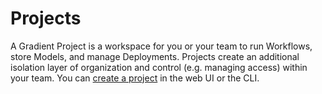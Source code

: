 # Projects

A Gradient Project is a workspace for you or your team to run Workflows, store Models, and manage Deployments. Projects create an additional isolation layer of organization and control \(e.g. managing access\) within your team.  You can [create a project](managing-projects.md#create-a-project) in the web UI or the CLI.

